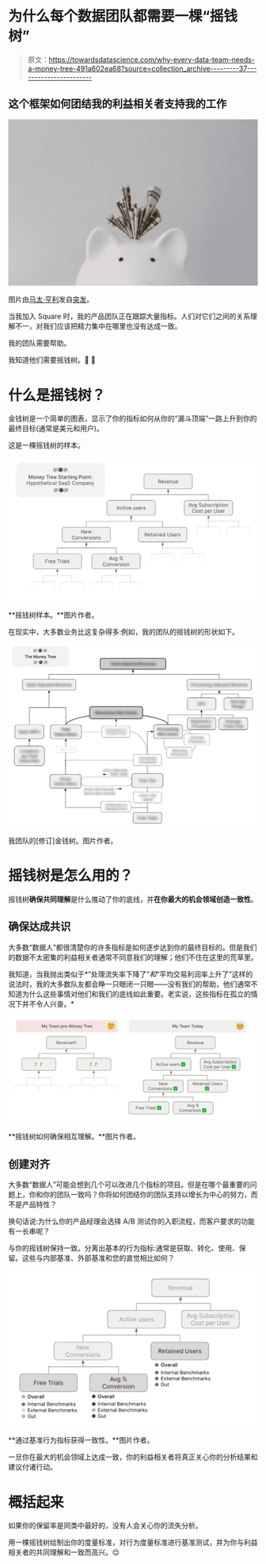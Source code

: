 # 为什么每个数据团队都需要一棵“摇钱树”

> 原文：<https://towardsdatascience.com/why-every-data-team-needs-a-money-tree-491a602ea68?source=collection_archive---------37----------------------->

## 这个框架如何团结我的利益相关者支持我的工作

![](img/346a08cdc1c01c2e96aa56ee8d254ca7.png)

图片由[马太·亨利](https://burst.shopify.com/@matthew_henry?utm_campaign=photo_credit&utm_content=High+Res+Money+Saving+Bank+Picture+%E2%80%94+Free+Images&utm_medium=referral&utm_source=credit)发自[突发](https://burst.shopify.com/piggy-bank?utm_campaign=photo_credit&utm_content=High+Res+Money+Saving+Bank+Picture+%E2%80%94+Free+Images&utm_medium=referral&utm_source=credit)。

当我加入 Square 时，我的产品团队正在跟踪大量指标。人们对它们之间的关系理解不一，对我们应该把精力集中在哪里也没有达成一致。

我的团队需要帮助。

我知道他们需要摇钱树。🤑 🌳

# 什么是摇钱树？

金钱树是一个简单的图表，显示了你的指标如何从你的“漏斗顶端”一路上升到你的最终目标(通常是美元和用户)。

这是一棵摇钱树的样本。

![](img/87ec8eaf03db45b79ce1223969c136e6.png)

**摇钱树样本。**图片作者。

在现实中，大多数业务比这复杂得多:例如，我的团队的摇钱树的形状如下。

![](img/83034c51fc2a2d684d7b9d0090ecf7ab.png)

我团队的[修订]金钱树。图片作者。

# 摇钱树是怎么用的？

摇钱树**确保共同理解**是什么推动了你的底线，并**在你最大的机会领域创造一致性**。

## 确保达成共识

大多数“数据人”都很清楚你的许多指标是如何逐步达到你的最终目标的。但是我们的数据不太密集的利益相关者通常不同意我们的理解；他们不住在这里的荒草里。

我知道，当我抛出类似于*“处理流失率下降了”*和*“平均交易利润率上升了”这样的说法时，我的大多数队友都会睁一只眼闭一只眼——没有我们的帮助，他们通常不知道为什么这些事情对他们和我们的底线如此重要。老实说，这些指标在孤立的情况下并不令人兴奋。*

![](img/3f3f9f465d1a59673a1b6d45a21f05db.png)

**摇钱树如何确保相互理解。**图片作者。

## 创建对齐

大多数“数据人”可能会想到几个可以改进几个指标的项目。但是在哪个最重要的问题上，你和你的团队一致吗？你将如何团结你的团队支持以增长为中心的努力，而不是产品特性？

换句话说:为什么你的产品经理会选择 A/B 测试你的入职流程，而客户要求的功能有一长串呢？

与你的摇钱树保持一致。分离出基本的行为指标:通常是获取、转化、使用、保留。这些与内部基准、外部基准和您的直觉相比如何？

![](img/f48271e390739efa945d9b989661404b.png)

**通过基准行为指标获得一致性。**图片作者。

一旦你在最大的机会领域上达成一致，你的利益相关者将真正关心你的分析结果和建议付诸行动。

# 概括起来

如果你的保留率是同类中最好的，没有人会关心你的流失分析。

用一棵摇钱树绘制出你的度量标准，对行为度量标准进行基准测试，并为你与利益相关者的共同理解和一致而高兴。😌